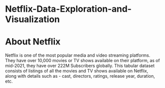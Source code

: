 # Netflix-Data-Exploration-and-Visualization
# About Netflix

Netflix is one of the most popular media and video streaming platforms. They have over 10,000 movies or TV shows available on their platform, as of mid-2021, they have over 222M Subscribers globally. This tabular dataset consists of listings of all the movies and TV shows available on Netflix, along with details such as - cast, directors, ratings, release year, duration, etc.
